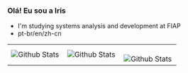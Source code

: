 ### Olá! Eu sou a Iris


-  I'm studying systems analysis and development at FIAP
-  pt-br/en/zh-cn



<table>
  <tr>
    <td>
      <img
        align="left"
        src="https://github-readme-stats.vercel.app/api?username=irissuu&theme=cutepink&hide_border=false&include_all_commits=true"
        alt="Github Stats"
      />
    </td>
    <td>
      <img
        align="left"
        src="https://github-readme-stats.vercel.app/api/top-langs/?username=irissuu&theme=cutepink&hide_border=false&include_all_commits=true&count_private=true&layout=compact"
        alt="Github Stats"
      />
    </td>
    <td>
      <br />
      <img
        align="left"
        src="https://github-readme-streak-stats.herokuapp.com/?user=irissuu&theme=cutepink&hide_border=false"
        alt="Github Stats"
      />
    </td>
  </tr>
</table>
